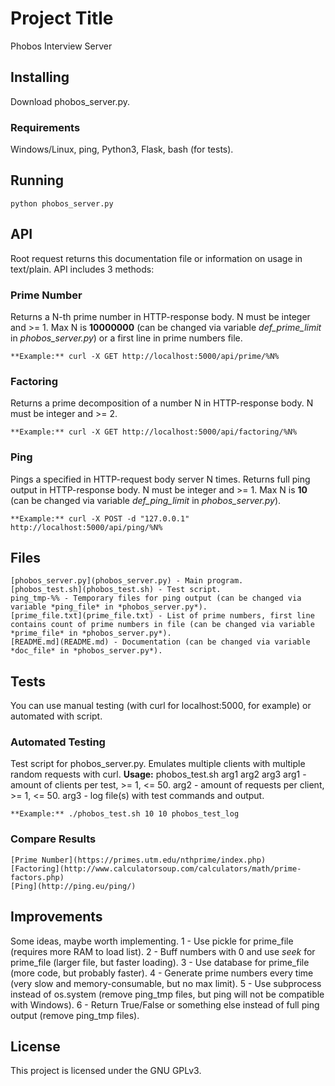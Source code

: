 # Project Title

Phobos Interview Server

## Installing

Download phobos_server.py.

### Requirements

Windows/Linux, ping, Python3, Flask, bash (for tests).

## Running

```
python phobos_server.py
```

## API

Root request returns this documentation file or information on usage in text/plain.
API includes 3 methods:

### Prime Number

Returns a N-th prime number in HTTP-response body.
N must be integer and >= 1. Max N is **10000000** (can be changed via variable *def_prime_limit* in *phobos_server.py*) or a first line in prime numbers file.
```
**Example:** curl -X GET http://localhost:5000/api/prime/%N%
```

### Factoring

Returns a prime decomposition of a number N in HTTP-response body.
N must be integer and >= 2.
```
**Example:** curl -X GET http://localhost:5000/api/factoring/%N%
```

### Ping

Pings a specified in HTTP-request body server N times. Returns full ping output in HTTP-response body.
N must be integer and >= 1. Max N is **10** (can be changed via variable *def_ping_limit* in *phobos_server.py*).
```
**Example:** curl -X POST -d "127.0.0.1" http://localhost:5000/api/ping/%N%
```

## Files

```
[phobos_server.py](phobos_server.py) - Main program.
[phobos_test.sh](phobos_test.sh) - Test script.
ping_tmp-%% - Temporary files for ping output (can be changed via variable *ping_file* in *phobos_server.py*).
[prime_file.txt](prime_file.txt) - List of prime numbers, first line contains count of prime numbers in file (can be changed via variable *prime_file* in *phobos_server.py*).
[README.md](README.md) - Documentation (can be changed via variable *doc_file* in *phobos_server.py*).
```

## Tests

You can use manual testing (with curl for localhost:5000, for example) or automated with script.

### Automated Testing

Test script for phobos_server.py. Emulates multiple clients with multiple random requests with curl.
**Usage:** phobos_test.sh arg1 arg2 arg3
    arg1 - amount of clients per test, >= 1, <= 50.
    arg2 - amount of requests per client, >= 1, <= 50.
    arg3 - log file(s) with test commands and output.
```
**Example:** ./phobos_test.sh 10 10 phobos_test_log
```

### Compare Results

```
[Prime Number](https://primes.utm.edu/nthprime/index.php)
[Factoring](http://www.calculatorsoup.com/calculators/math/prime-factors.php)
[Ping](http://ping.eu/ping/)
```

## Improvements

Some ideas, maybe worth implementing.
1 - Use pickle for prime_file (requires more RAM to load list).
2 - Buff numbers with 0 and use *seek* for prime_file (larger file, but faster loading).
3 - Use database for prime_file (more code, but probably faster).
4 - Generate prime numbers every time (very slow and memory-consumable, but no max limit).
5 - Use subprocess instead of os.system (remove ping_tmp files, but ping will not be compatible with Windows).
6 - Return True/False or something else instead of full ping output (remove ping_tmp files).

## License

This project is licensed under the GNU GPLv3.
